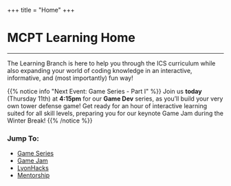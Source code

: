 +++
title = "Home"
+++

# MCPT Learning Home
---
The Learning Branch is here to help you through the ICS curriculum while also expanding your world of coding knowledge in an interactive, informative, and (most importantly) fun way!

{{% notice info "Next Event: Game Series - Part I" %}}
Join us **today** (Thursday 11th) at **4:15pm** for our **Game Dev** series, as you’ll build your very own tower defense game! Get ready for an hour of interactive learning suited for all skill levels, preparing you for our keynote Game Jam during the Winter Break!
{{% /notice %}}

### Jump To:
* [Game Series](game-dev)
* [Game Jam](game-jam)
* [LyonHacks](lyon-hacks)
* [Mentorship](mentorship)
